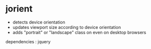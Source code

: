 jorient
=======

- detects device orientation
- updates viewport size according to device orientation
- adds "portrait" or "landscape" class on <body> even on desktop browsers

dependencies : jquery
